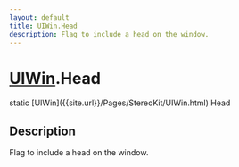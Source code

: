 ```yaml
---
layout: default
title: UIWin.Head
description: Flag to include a head on the window.
---
```

# [UIWin]({{site.url}}/Pages/StereoKit/UIWin.html).Head

<div class='signature' markdown='1'>
static [UIWin]({{site.url}}/Pages/StereoKit/UIWin.html) Head
</div>

## Description
Flag to include a head on the window.

